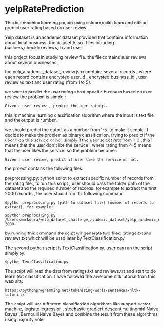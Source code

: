 # yelpRatePrediction
This is a machine learning project using sklearn,scikit learn and nltk to predict user rating based on user review.

Yelp dataset is an academic dataset provided that contains information about local business. the dataset 5 json files
including business,checkin,reviews,tip and user.

this project focus in studying review file. the file contains suer reviews about several businesses.

the yelp_academic_dataset_review.json contains several records , where each record contains encrypted user_id , encrypted 
business_id , user review as text and user rating (from 1 to 5).

we want to predict the user rating about specific business based on user review. the problem is simple :

    Given a user review , predict the user ratings.

this is machine learning classification algorithm where the input is text file and the output is number.

we should predict the output as a number from 1-5. to make it simple , I decide to make the problem as binary 
classification, trying to predict if the user likes this service or not. simply if the user select rate
from 1-3 , this means that the user don't like the service , where rating from 4-5 means that the user likes 
the service. so the problem become :

    Given a user review, predict if user like the service or not.
    
the project contains the following files:

preprocssing.py: python script to extract specific number of records from the rating file., to run this script , user
should pass the folder path of the dataset and the required number of records. for example to extract the first 2000
records , the user should run the following command.

    $python preprocssing.py [path to dataset file] [number of records to extract]. for example:

    $python preprocssing.py /Users/amrkoura/yelp_dataset_challenge_academic_dataset/yelp_academic_dataset_review.json 2000

by running this command the scipt will generate two files: ratings.txt and reviews.txt which will be used later by
TextClassification.py

The second python script is TextClassification.py. user can run the script simply by:

    $python TextClassification.py
    
The script will read the data from ratings.txt and reviews.txt and start to do learn text classification.
I have followed the awesome nltk tutorial from this web site:

    https://pythonprogramming.net/tokenizing-words-sentences-nltk-tutorial/
    
The script will use differernt classification algorithms like support vector machine, logisitc regression , 
stochastic gradient descent,multinomial Naive Bayes , Bernoulli Naive Bayes and combine the result from these 
algorithms using majority vote.



